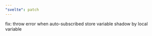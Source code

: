 ```yaml
---
"svelte": patch
---
```


fix: throw error when auto-subscribed store variable shadow by local variable
